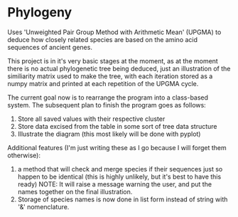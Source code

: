 # Phylogeny
Uses 'Unweighted Pair Group Method with Arithmetic Mean' (UPGMA) to deduce how closely related species are based on the amino acid sequences of ancient genes.

This project is in it's very basic stages at the moment, as at the moment there is no actual phylogenetic tree being deduced, just an illustration of the similiarity matrix used to make the tree, with each iteration stored as a numpy matrix and printed at each repetition of the UPGMA cycle. 

The current goal now is to rearrange the program into a class-based system. The subsequent plan to finish the program goes as follows:
1. Store all saved values with their respective cluster
2. Store data excised from the table in some sort of tree data structure
3. Illustrate the diagram (this most likely will be done with pyplot)

Additional features (I'm just writing these as I go because I will forget them otherwise):
1. a method that will check and merge species if their sequences just so happen to be identical (this is highly unlikely, but it's best to have this ready)
    NOTE: It will raise a message warning the user, and put the names together on the final illustration. 
2. Storage of species names is now done in list form instead of string with '&' nomenclature. 
